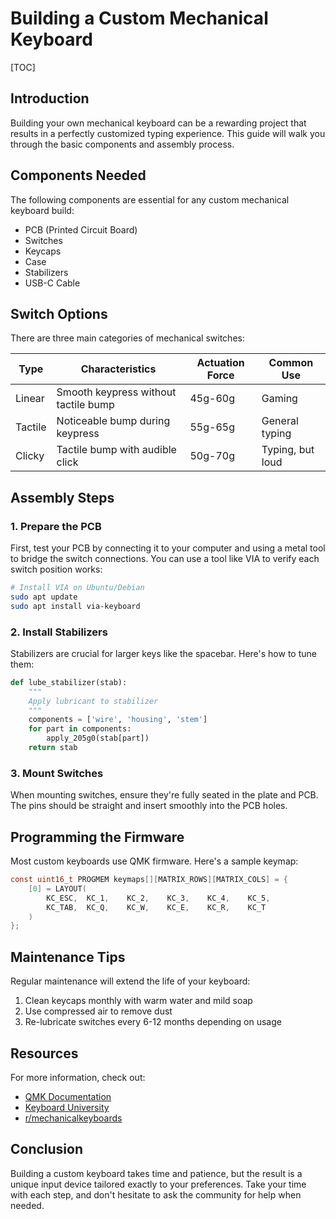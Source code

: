 # Building a Custom Mechanical Keyboard

[TOC]

## Introduction

Building your own mechanical keyboard can be a rewarding project that results in a perfectly customized typing experience. This guide will walk you through the basic components and assembly process.

## Components Needed

The following components are essential for any custom mechanical keyboard build:

* PCB (Printed Circuit Board)
* Switches
* Keycaps
* Case
* Stabilizers
* USB-C Cable

## Switch Options

There are three main categories of mechanical switches:

| Type | Characteristics | Actuation Force | Common Use |
|------|----------------|-----------------|------------|
| Linear | Smooth keypress without tactile bump | 45g-60g | Gaming |
| Tactile | Noticeable bump during keypress | 55g-65g | General typing |
| Clicky | Tactile bump with audible click | 50g-70g | Typing, but loud |

## Assembly Steps

### 1. Prepare the PCB

First, test your PCB by connecting it to your computer and using a metal tool to bridge the switch connections. You can use a tool like VIA to verify each switch position works:

```bash
# Install VIA on Ubuntu/Debian
sudo apt update
sudo apt install via-keyboard
```

### 2. Install Stabilizers

Stabilizers are crucial for larger keys like the spacebar. Here's how to tune them:

```python
def lube_stabilizer(stab):
    """
    Apply lubricant to stabilizer
    """
    components = ['wire', 'housing', 'stem']
    for part in components:
        apply_205g0(stab[part])
    return stab
```

### 3. Mount Switches

When mounting switches, ensure they're fully seated in the plate and PCB. The pins should be straight and insert smoothly into the PCB holes.

## Programming the Firmware

Most custom keyboards use QMK firmware. Here's a sample keymap:

```c
const uint16_t PROGMEM keymaps[][MATRIX_ROWS][MATRIX_COLS] = {
    [0] = LAYOUT(
        KC_ESC,  KC_1,    KC_2,    KC_3,    KC_4,    KC_5,    
        KC_TAB,  KC_Q,    KC_W,    KC_E,    KC_R,    KC_T
    )
};
```

## Maintenance Tips

Regular maintenance will extend the life of your keyboard:

1. Clean keycaps monthly with warm water and mild soap
2. Use compressed air to remove dust
3. Re-lubricate switches every 6-12 months depending on usage

## Resources

For more information, check out:
* [QMK Documentation](https://docs.qmk.fm/)
* [Keyboard University](https://keyboard.university/)
* [r/mechanicalkeyboards](https://reddit.com/r/mechanicalkeyboards)

## Conclusion

Building a custom keyboard takes time and patience, but the result is a unique input device tailored exactly to your preferences. Take your time with each step, and don't hesitate to ask the community for help when needed.
